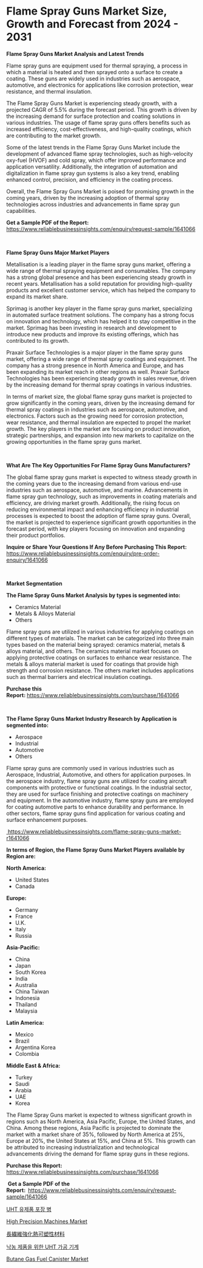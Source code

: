<p><h1>Flame Spray Guns Market Size, Growth and Forecast from 2024 - 2031</h1></p><p><strong>Flame Spray Guns Market Analysis and Latest Trends</strong></p>
<p><p>Flame spray guns are equipment used for thermal spraying, a process in which a material is heated and then sprayed onto a surface to create a coating. These guns are widely used in industries such as aerospace, automotive, and electronics for applications like corrosion protection, wear resistance, and thermal insulation.</p><p>The Flame Spray Guns Market is experiencing steady growth, with a projected CAGR of 5.5% during the forecast period. This growth is driven by the increasing demand for surface protection and coating solutions in various industries. The usage of flame spray guns offers benefits such as increased efficiency, cost-effectiveness, and high-quality coatings, which are contributing to the market growth.</p><p>Some of the latest trends in the Flame Spray Guns Market include the development of advanced flame spray technologies, such as high-velocity oxy-fuel (HVOF) and cold spray, which offer improved performance and application versatility. Additionally, the integration of automation and digitalization in flame spray gun systems is also a key trend, enabling enhanced control, precision, and efficiency in the coating process.</p><p>Overall, the Flame Spray Guns Market is poised for promising growth in the coming years, driven by the increasing adoption of thermal spray technologies across industries and advancements in flame spray gun capabilities.</p></p>
<p><strong>Get a Sample PDF of the Report:&nbsp;</strong> <a href="https://www.reliablebusinessinsights.com/enquiry/request-sample/1641066">https://www.reliablebusinessinsights.com/enquiry/request-sample/1641066</a></p>
<p>&nbsp;</p>
<p><strong>Flame Spray Guns Major Market Players</strong></p>
<p><p>Metallisation is a leading player in the flame spray guns market, offering a wide range of thermal spraying equipment and consumables. The company has a strong global presence and has been experiencing steady growth in recent years. Metallisation has a solid reputation for providing high-quality products and excellent customer service, which has helped the company to expand its market share.</p><p>Sprimag is another key player in the flame spray guns market, specializing in automated surface treatment solutions. The company has a strong focus on innovation and technology, which has helped it to stay competitive in the market. Sprimag has been investing in research and development to introduce new products and improve its existing offerings, which has contributed to its growth.</p><p>Praxair Surface Technologies is a major player in the flame spray guns market, offering a wide range of thermal spray coatings and equipment. The company has a strong presence in North America and Europe, and has been expanding its market reach in other regions as well. Praxair Surface Technologies has been experiencing steady growth in sales revenue, driven by the increasing demand for thermal spray coatings in various industries.</p><p>In terms of market size, the global flame spray guns market is projected to grow significantly in the coming years, driven by the increasing demand for thermal spray coatings in industries such as aerospace, automotive, and electronics. Factors such as the growing need for corrosion protection, wear resistance, and thermal insulation are expected to propel the market growth. The key players in the market are focusing on product innovation, strategic partnerships, and expansion into new markets to capitalize on the growing opportunities in the flame spray guns market.</p></p>
<p>&nbsp;</p>
<p><strong>What Are The Key Opportunities For Flame Spray Guns Manufacturers?</strong></p>
<p><p>The global flame spray guns market is expected to witness steady growth in the coming years due to the increasing demand from various end-use industries such as aerospace, automotive, and marine. Advancements in flame spray gun technology, such as improvements in coating materials and efficiency, are driving market growth. Additionally, the rising focus on reducing environmental impact and enhancing efficiency in industrial processes is expected to boost the adoption of flame spray guns. Overall, the market is projected to experience significant growth opportunities in the forecast period, with key players focusing on innovation and expanding their product portfolios.</p></p>
<p><strong>Inquire or Share Your Questions If Any Before Purchasing This Report:</strong> <a href="https://www.reliablebusinessinsights.com/enquiry/pre-order-enquiry/1641066">https://www.reliablebusinessinsights.com/enquiry/pre-order-enquiry/1641066</a></p>
<p>&nbsp;</p>
<p><strong>Market Segmentation</strong></p>
<p><strong>The Flame Spray Guns Market Analysis by types is segmented into:</strong></p>
<p><ul><li>Ceramics Material</li><li>Metals & Alloys Material</li><li>Others</li></ul></p>
<p><p>Flame spray guns are utilized in various industries for applying coatings on different types of materials. The market can be categorized into three main types based on the material being sprayed: ceramics material, metals & alloys material, and others. The ceramics material market focuses on applying protective coatings on surfaces to enhance wear resistance. The metals & alloys material market is used for coatings that provide high strength and corrosion resistance. The others market includes applications such as thermal barriers and electrical insulation coatings.</p></p>
<p><strong>Purchase this Report:&nbsp;</strong><a href="https://www.reliablebusinessinsights.com/purchase/1641066">https://www.reliablebusinessinsights.com/purchase/1641066</a></p>
<p>&nbsp;</p>
<p><strong>The Flame Spray Guns Market Industry Research by Application is segmented into:</strong></p>
<p><ul><li>Aerospace</li><li>Industrial</li><li>Automotive</li><li>Others</li></ul></p>
<p><p>Flame spray guns are commonly used in various industries such as Aerospace, Industrial, Automotive, and others for application purposes. In the aerospace industry, flame spray guns are utilized for coating aircraft components with protective or functional coatings. In the industrial sector, they are used for surface finishing and protective coatings on machinery and equipment. In the automotive industry, flame spray guns are employed for coating automotive parts to enhance durability and performance. In other sectors, flame spray guns find application for various coating and surface enhancement purposes.</p></p>
<p><a href="https://www.reliablebusinessinsights.com/flame-spray-guns-market-r1641066">&nbsp;https://www.reliablebusinessinsights.com/flame-spray-guns-market-r1641066</a></p>
<p><strong>In terms of Region, the Flame Spray Guns Market Players available by Region are:</strong></p>
<p>
    <p> <strong> North America: </strong>
        <ul>
            <li>United States</li>
            <li>Canada</li>
        </ul>
        </p> 
    <p> <strong> Europe: </strong>
        <ul>
            <li>Germany</li>
            <li>France</li>
            <li>U.K.</li>
            <li>Italy</li>
            <li>Russia</li>
        </ul>
        </p> 
    <p> <strong> Asia-Pacific: </strong>
        <ul>
            <li>China</li>
            <li>Japan</li>
            <li>South Korea</li>
            <li>India</li>
            <li>Australia</li>
            <li>China Taiwan</li>
            <li>Indonesia</li>
            <li>Thailand</li>
            <li>Malaysia</li>
        </ul>
        </p> 
    <p> <strong> Latin America: </strong>
        <ul>
            <li>Mexico</li>
            <li>Brazil</li>
            <li>Argentina Korea</li>
            <li>Colombia</li>
        </ul>
        </p> 
    <p> <strong> Middle East & Africa: </strong>
        <ul>
            <li>Turkey</li>
            <li>Saudi</li>
            <li>Arabia</li>
            <li>UAE</li>
            <li>Korea</li>
        </ul>
    </p>
    </p>
<p><p>The Flame Spray Guns market is expected to witness significant growth in regions such as North America, Asia Pacific, Europe, the United States, and China. Among these regions, Asia Pacific is projected to dominate the market with a market share of 35%, followed by North America at 25%, Europe at 20%, the United States at 15%, and China at 5%. This growth can be attributed to increasing industrialization and technological advancements driving the demand for flame spray guns in these regions.</p></p>
<p><strong>Purchase this Report: </strong><a href="https://www.reliablebusinessinsights.com/purchase/1641066">https://www.reliablebusinessinsights.com/purchase/1641066</a></p>
<p>&nbsp;<strong>Get a Sample PDF of the Report:&nbsp;&nbsp;</strong><a href="https://www.reliablebusinessinsights.com/enquiry/request-sample/1641066">https://www.reliablebusinessinsights.com/enquiry/request-sample/1641066</a></p>
<p><strong></strong></p>
<p><p><a href="https://github.com/alpinestartsekian/Market-Research-Report-List-1/blob/main/4119101172213.md">UHT 유제품 포장 병</a></p><p><a href="https://github.com/dringals/Market-Research-Report-List-4/blob/main/high-precision-machines-market.md">High Precision Machines Market</a></p><p><a href="https://github.com/KenyonJohns/Market-Research-Report-List-1/blob/main/1989403160345.md">長繊維強化熱可塑性材料</a></p><p><a href="https://github.com/hasanrajibul387/Market-Research-Report-List-1/blob/main/3532971172212.md">낙농 제품을 위한 UHT 가공 기계</a></p><p><a href="https://github.com/lbird53714/Market-Research-Report-List-5/blob/main/butane-gas-fuel-canister-market.md">Butane Gas Fuel Canister Market</a></p></p>